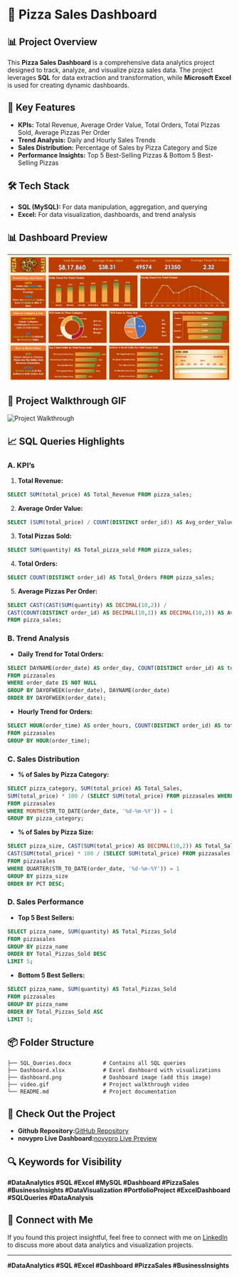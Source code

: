 # 🍕 Pizza Sales Dashboard

## 📊 Project Overview
This **Pizza Sales Dashboard** is a comprehensive data analytics project designed to track, analyze, and visualize pizza sales data. The project leverages **SQL** for data extraction and transformation, while **Microsoft Excel** is used for creating dynamic dashboards.

## 🚀 Key Features
- **KPIs:** Total Revenue, Average Order Value, Total Orders, Total Pizzas Sold, Average Pizzas Per Order
- **Trend Analysis:** Daily and Hourly Sales Trends
- **Sales Distribution:** Percentage of Sales by Pizza Category and Size
- **Performance Insights:** Top 5 Best-Selling Pizzas & Bottom 5 Best-Selling Pizzas

## 🛠️ Tech Stack
- **SQL (MySQL):** For data manipulation, aggregation, and querying
- **Excel:** For data visualization, dashboards, and trend analysis

## 📊 Dashboard Preview
![Pizza Sales Dashboard](./dashboard.png)

## 🎥 Project Walkthrough GIF
![Project Walkthrough](./video.gif)

## 📈 SQL Queries Highlights
### A. KPI’s
1. **Total Revenue:**  
```sql
SELECT SUM(total_price) AS Total_Revenue FROM pizza_sales;
```
2. **Average Order Value:**  
```sql
SELECT (SUM(total_price) / COUNT(DISTINCT order_id)) AS Avg_order_Value FROM pizza_sales;
```
3. **Total Pizzas Sold:**  
```sql
SELECT SUM(quantity) AS Total_pizza_sold FROM pizza_sales;
```
4. **Total Orders:**  
```sql
SELECT COUNT(DISTINCT order_id) AS Total_Orders FROM pizza_sales;
```
5. **Average Pizzas Per Order:**  
```sql
SELECT CAST(CAST(SUM(quantity) AS DECIMAL(10,2)) / 
CAST(COUNT(DISTINCT order_id) AS DECIMAL(10,2)) AS DECIMAL(10,2)) AS Avg_Pizzas_per_order
FROM pizza_sales;
```

### B. Trend Analysis
- **Daily Trend for Total Orders:**  
```sql
SELECT DAYNAME(order_date) AS order_day, COUNT(DISTINCT order_id) AS total_orders
FROM pizzasales
WHERE order_date IS NOT NULL
GROUP BY DAYOFWEEK(order_date), DAYNAME(order_date)
ORDER BY DAYOFWEEK(order_date);
```

- **Hourly Trend for Orders:**  
```sql
SELECT HOUR(order_time) AS order_hours, COUNT(DISTINCT order_id) AS total_orders
FROM pizzasales
GROUP BY HOUR(order_time);
```

### C. Sales Distribution
- **% of Sales by Pizza Category:**  
```sql
SELECT pizza_category, SUM(total_price) AS Total_Sales, 
SUM(total_price) * 100 / (SELECT SUM(total_price) FROM pizzasales WHERE MONTH(STR_TO_DATE(order_date, '%d-%m-%Y')) = 1) AS PCT
FROM pizzasales
WHERE MONTH(STR_TO_DATE(order_date, '%d-%m-%Y')) = 1
GROUP BY pizza_category;
```

- **% of Sales by Pizza Size:**  
```sql
SELECT pizza_size, CAST(SUM(total_price) AS DECIMAL(10,2)) AS Total_Sales, 
CAST(SUM(total_price) * 100 / (SELECT SUM(total_price) FROM pizzasales WHERE QUARTER(STR_TO_DATE(order_date, '%d-%m-%Y')) = 1) AS DECIMAL(10,2)) AS PCT
FROM pizzasales
WHERE QUARTER(STR_TO_DATE(order_date, '%d-%m-%Y')) = 1
GROUP BY pizza_size
ORDER BY PCT DESC;
```

### D. Sales Performance
- **Top 5 Best Sellers:**  
```sql
SELECT pizza_name, SUM(quantity) AS Total_Pizzas_Sold
FROM pizzasales
GROUP BY pizza_name
ORDER BY Total_Pizzas_Sold DESC
LIMIT 5;
```

- **Bottom 5 Best Sellers:**  
```sql
SELECT pizza_name, SUM(quantity) AS Total_Pizzas_Sold
FROM pizzasales
GROUP BY pizza_name
ORDER BY Total_Pizzas_Sold ASC
LIMIT 5;
```

## 📦 Folder Structure
```
├── SQL_Queries.docx          # Contains all SQL queries
├── Dashboard.xlsx            # Excel dashboard with visualizations
├── dashboard.png             # Dashboard image (add this image)
├── video.gif                 # Project walkthrough video
└── README.md                 # Project documentation
```

## 🔗 Check Out the Project
- **Github Repository:**[GitHub Repository](https://github.com/sonikirtan110/Pizza-Sales-Dashboard-/tree/main)
- **novypro Live Dashboard:**[novypro Live Preview](https://project.novypro.com/C3taWT)

## 🔍 Keywords for Visibility
**#DataAnalytics #SQL #Excel #MySQL #Dashboard #PizzaSales #BusinessInsights #DataVisualization #PortfolioProject #ExcelDashboard #SQLQueries #DataAnalysis**

## 🤝 Connect with Me
If you found this project insightful, feel free to connect with me on [LinkedIn](https://www.linkedin.com/in/kirtansoni02) to discuss more about data analytics and visualization projects.

---  
**#DataAnalytics #SQL #Excel #Dashboard #PizzaSales #BusinessInsights**


